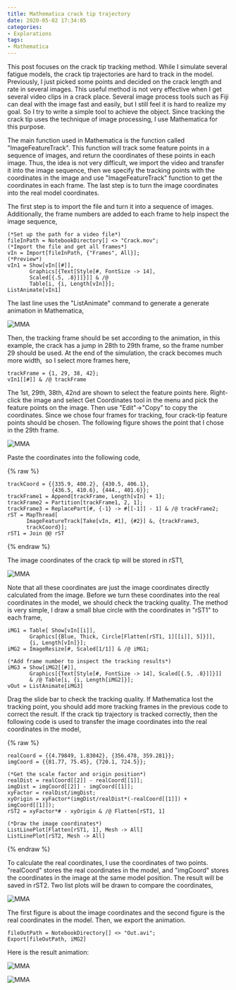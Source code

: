 ```yaml
---
title: Mathematica crack tip trajectory
date: 2020-05-02 17:34:05
categories:
- Explorations
tags:
- Mathematica
---
```


This post focuses on the crack tip tracking method. While I simulate several fatigue models, the crack tip trajectories are hard to track in the model. Previously, I just picked some points and decided on the crack length and rate in several images. This useful method is not very effective when I get several video clips in a crack place. Several image process tools such as Fiji can deal with the image fast and easily, but I still feel it is hard to realize my goal. So I try to write a simple tool to achieve the object. Since tracking the crack tip uses the technique of image processing, I use Mathematica for this purpose.

<!-- more -->

The main function used in Mathematica is the function called "ImageFeatureTrack". This function will track some feature points in a sequence of images, and return the coordinates of these points in each image. Thus, the idea is not very difficult, we import the video and transfer it into the image sequence, then we specify the tracking points with the coordinates in the image and use "ImageFeatureTrack" function to get the coordinates in each frame. The last step is to turn the image coordinates into the real model coordinates.

The first step is to import the file and turn it into a sequence of images. Additionally, the frame numbers are added to each frame to help inspect the image sequence,

```
(*Set up the path for a video file*)
fileInPath = NotebookDirectory[] <> "Crack.mov";
(*Import the file and get all frames*)
vIn = Import[fileInPath, {"Frames", All}];
(*Preview*)
vIn1 = Show[vIn[[#]], 
       Graphics[{Text[Style[#, FontSize -> 14], 
       Scaled[{.5, .8}]]}]] & /@
       Table[i, {i, Length[vIn]}];
ListAnimate[vIn1]
```

The last line uses the "ListAnimate" command to generate a generate animation in Mathematica,


![MMA](/uploads/images/2020/CrackTipTrajectory1.jpg)

Then, the tracking frame should be set according to the animation, in this example, the crack has a jump in 28th to 29th frame, so the frame number 29 should be used. At the end of the simulation, the crack becomes much more width,  so I select more frames here,

```
trackFrame = {1, 29, 38, 42};
vIn1[[#]] & /@ trackFrame
```

The 1st, 29th, 38th, 42nd are shown to select the feature points here. Right-click the image and select Get Coordinates tool in the menu and pick the feature points on the image. Then use "Edit"->"Copy" to copy the coordinates. Since we chose four frames for tracking, four crack-tip feature points should be chosen. The following figure shows the point that I chose in the 29th frame.

![MMA](/uploads/images/2020/CrackTipTrajectory2.jpg)

Paste the coordinates into the following code,

{% raw %}
```
trackCoord = {{335.9, 400.2}, {430.5, 406.1}, 
              {436.5, 410.6}, {444., 401.6}};
trackFrame1 = Append[trackFrame, Length[vIn] + 1];
trackFrame2 = Partition[trackFrame1, 2, 1];
trackFrame3 = ReplacePart[#, {-1} -> #[[-1]] - 1] & /@ trackFrame2;
rST = MapThread[
      ImageFeatureTrack[Take[vIn, #1], {#2}] &, {trackFrame3, 
      trackCoord}];
rST1 = Join @@ rST
```
{% endraw %}

The image coordinates of the crack tip will be stored in rST1,

![MMA](/uploads/images/2020/CrackTipTrajectory3.png)

Note that all these coordinates are just the image coordinates directly calculated from the image. Before we turn these coordinates into the real coordinates in the model, we should check the tracking quality. The method is very simple, I draw a small blue circle with the coordinates in "rST1" to each frame,

```
iMG1 = Table[ Show[vIn[[i]], 
       Graphics[{Blue, Thick, Circle[Flatten[rST1, 1][[i]], 5]}]], 
       {i, Length[vIn]}];
iMG2 = ImageResize[#, Scaled[1/1]] & /@ iMG1;

(*Add frame number to inspect the tracking results*)
iMG3 = Show[iMG2[[#]], 
       Graphics[{Text[Style[#, FontSize -> 14], Scaled[{.5, .8}]]}]] 
       & /@ Table[i, {i, Length[iMG2]}];
vOut = ListAnimate[iMG3]
```

Drag the slide bar to check the tracking quality. If Mathematica lost the tracking point, you should add more tracking frames in the previous code to correct the result. If the crack tip trajectory is tracked correctly, then the following code is used to transfer the image coordinates into the real coordinates in the model,

{% raw %}
```
realCoord = {{4.79849, 1.83042}, {356.478, 359.281}};
imgCoord = {{81.77, 75.45}, {720.1, 724.5}};

(*Get the scale factor and origin position*)
realDist = realCoord[[2]] - realCoord[[1]];
imgDist = imgCoord[[2]] - imgCoord[[1]];
xyFactor = realDist/imgDist;
xyOrigin = xyFactor*(imgDist/realDist*(-realCoord[[1]]) + imgCoord[[1]]);
rST2 = xyFactor*# - xyOrigin & /@ Flatten[rST1, 1]

(*Draw the image coordinates*)
ListLinePlot[Flatten[rST1, 1], Mesh -> All]
ListLinePlot[rST2, Mesh -> All]
```
{% endraw %}

To calculate the real coordinates, I use the coordinates of two points. "realCoord" stores the real coordinates in the model, and "imgCoord" stores the coordinates in the image at the same model position. The result will be saved in rST2. Two list plots will be drawn to compare the coordinates,

![MMA](/uploads/images/2020/CrackTipTrajectory4.png)

The first figure is about the image coordinates and the second figure is the real coordinates in the model. Then, we export the animation.

```
fileOutPath = NotebookDirectory[] <> "Out.avi";
Export[fileOutPath, iMG2]
```

Here is the result animation:

![MMA](/uploads/images/2020/CrackTipTrajectory5.gif)

![MMA](/uploads/images/2020/CrackTipTrajectory6.gif)


